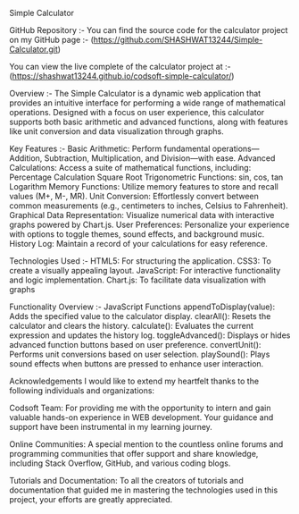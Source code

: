 Simple Calculator 

GitHub Repository :-
You can find the source code for the calculator project on my GitHub page :- (https://github.com/SHASHWAT13244/Simple-Calculator.git)

You can view the live complete of the calculator project at :- (https://shashwat13244.github.io/codsoft-simple-calculator/)

Overview :-
The Simple Calculator is a dynamic web application that provides an intuitive interface for performing a wide range of mathematical operations. Designed with a focus on user experience, this calculator supports both basic arithmetic and advanced functions, along with features like unit conversion and data visualization through graphs.

Key Features :-
Basic Arithmetic: Perform fundamental operations—Addition, Subtraction, Multiplication, and Division—with ease.
Advanced Calculations: Access a suite of mathematical functions, including:
Percentage Calculation
Square Root
Trigonometric Functions: sin, cos, tan
Logarithm
Memory Functions: Utilize memory features to store and recall values (M+, M-, MR).
Unit Conversion: Effortlessly convert between common measurements (e.g., centimeters to inches, Celsius to Fahrenheit).
Graphical Data Representation: Visualize numerical data with interactive graphs powered by Chart.js.
User Preferences: Personalize your experience with options to toggle themes, sound effects, and background music.
History Log: Maintain a record of your calculations for easy reference.

Technologies Used :- 
HTML5: For structuring the application.
CSS3: To create a visually appealing layout.
JavaScript: For interactive functionality and logic implementation.
Chart.js: To facilitate data visualization with graphs

Functionality Overview :- 
JavaScript Functions
appendToDisplay(value): Adds the specified value to the calculator display.
clearAll(): Resets the calculator and clears the history.
calculate(): Evaluates the current expression and updates the history log.
toggleAdvanced(): Displays or hides advanced function buttons based on user preference.
convertUnit(): Performs unit conversions based on user selection.
playSound(): Plays sound effects when buttons are pressed to enhance user interaction.

Acknowledgements
I would like to extend my heartfelt thanks to the following individuals and organizations:

Codsoft Team: For providing me with the opportunity to intern and gain valuable hands-on experience in WEB development. Your guidance and support have been instrumental in my learning journey.

Online Communities: A special mention to the countless online forums and programming communities that offer support and share knowledge, including Stack Overflow, GitHub, and various coding blogs.

Tutorials and Documentation: To all the creators of tutorials and documentation that guided me in mastering the technologies used in this project, your efforts are greatly appreciated.
